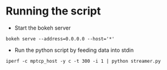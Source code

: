 



# Running the script
- Start the bokeh server
``` 
bokeh serve --address=0.0.0.0 --host='*'
```
- Run the python script by feeding data into stdin
```
iperf -c mptcp_host -y c -t 300 -i 1 | python streamer.py
``` 
